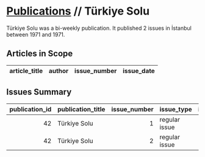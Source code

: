 # [Publications](firstlevel_publications.md) // Türkiye Solu

Türkiye Solu was a bi-weekly publication. It published 2 issues in İstanbul between 1971 and 1971.

## Articles in Scope

| article_title   | author   | issue_number   | issue_date   |
|-----------------|----------|----------------|--------------|

## Issues Summary

|   publication_id | publication_title   |   issue_number | issue_type    |   issue_year |   issue_month |   issue_day |   printing_house_name |
|-----------------:|:--------------------|---------------:|:--------------|-------------:|--------------:|------------:|----------------------:|
|               42 | Türkiye Solu        |              1 | regular issue |         1971 |             4 |           5 |                   nan |
|               42 | Türkiye Solu        |              2 | regular issue |         1971 |             4 |          19 |                   nan |